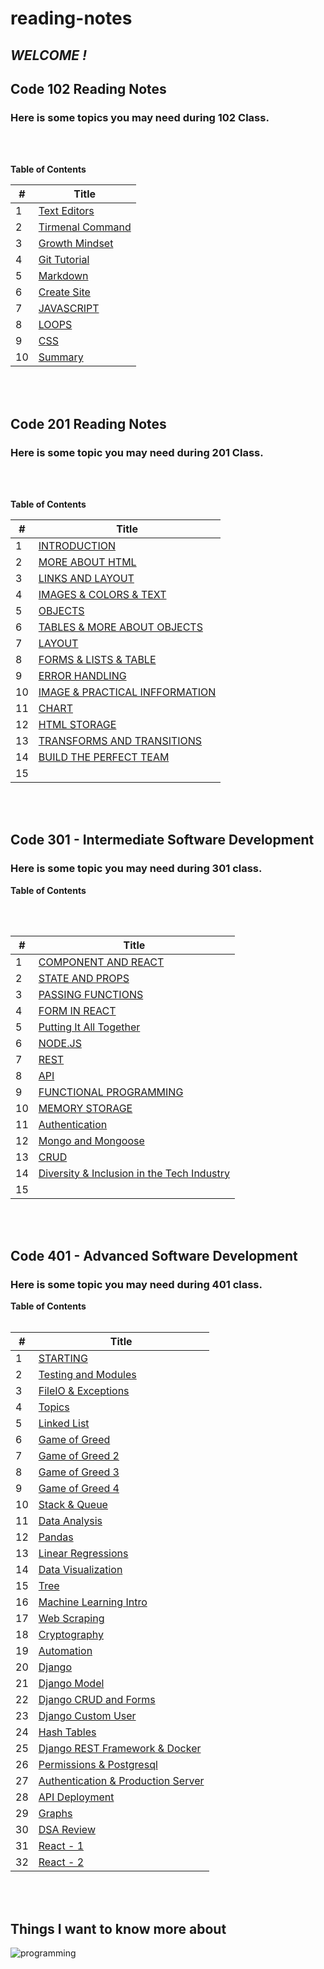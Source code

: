 # reading-notes 


## *WELCOME !* 
## Code 102 Reading Notes
### **Here is some topics you may need during 102 Class.**

<br>
<br>


 **Table of Contents**

#|Title
-|-----
1|[Text Editors](textEditors)
2| [Tirmenal Command](cheat-sheet)
3| [ Growth Mindset ](aboutMe)
4| [ Git Tutorial ](gitTutorial)
5| [ Markdown ](markdown)
6| [ Create Site ](createSite)
7| [ JAVASCRIPT ](aboutJS)
8| [ LOOPS ](loops)
9| [ CSS ](aboutCss)
10| [ Summary ](class-01)

<br>

<br>



## Code 201 Reading Notes
### **Here is some topic you may  need during 201 Class.**

<br>
<br>

 **Table of Contents**

#|Title
-|------
1| [INTRODUCTION](class-02)
2| [MORE ABOUT HTML](html.md)
3|[LINKS AND LAYOUT](links.md)
4|[IMAGES & COLORS & TEXT](imageAndText)
5|[OBJECTS](objects.md)
6|[TABLES & MORE ABOUT OBJECTS](tables.md)
7|[LAYOUT](layout.md)
8|[FORMS & LISTS & TABLE](FLE.md)
9|[ERROR HANDLING](debugging.md)
10|[IMAGE & PRACTICAL INFFORMATION](image.md)
11|[CHART](chart.md)
12|[HTML STORAGE](p.md)
13|[TRANSFORMS AND TRANSITIONS](transform.md)
14|[BUILD THE PERFECT TEAM](team.md)
15|


<br>

<br>


## Code 301 - Intermediate Software Development
### **Here is some topic you may  need during 301 class.**

 **Table of Contents**

<br>
<br>

#|Title
-|------
1| [COMPONENT AND REACT](react.md)
2| [STATE AND PROPS](state.md)
3| [PASSING FUNCTIONS](lists.md)
4|[ FORM IN REACT](rform.md)
5|[Putting It All Together](all.md)
6|[NODE.JS](node.md)
7|[REST](rest.md)
8|[API](api.md)
9|[FUNCTIONAL PROGRAMMING](functional.md)
10|[MEMORY STORAGE](memory.md)
11|[Authentication](auth.md)
12|[ Mongo and Mongoose](mongo.md)
13|[CRUD](crud.md)
14|[Diversity & Inclusion in the Tech Industry](tech.md)
15|

<br>

<br>

## Code 401 - Advanced Software Development

### **Here is some topic you may  need during 401 class.**

 **Table of Contents**
<br>
<br>

#|Title
-|------
1|[STARTING](starting.md) 
2|[Testing and Modules](testing.md)
3|[ FileIO & Exceptions](files.md)
4|[Topics](topic.md)
5|[Linked List](linkedlist.md)
6|[Game of Greed](gameofgreed.md)
7|[Game of Greed 2](gameofgreed2.md)
8|[Game of Greed 3](gameofgreed3.md)
9| [Game of Greed 4](gameofgreed4.md)
10|[Stack & Queue](stack-queue.md)
11|[Data Analysis](data_analysis.md)
12|[Pandas](pandas.md)
13|[Linear Regressions](lg.md)
14| [Data Visualization](matplot.md)
15|[Tree](tree.md)
16|[Machine Learning Intro](ml.md)
17| [Web Scraping](ws.md)
18| [Cryptography](crypto.md)
19|[Automation](automation.md)
20|[Django](django.md)
21|[Django Model](djmodel.md)
22|[Django CRUD and Forms](djform.md)
23|[Django Custom User](djuser.md)
24|[Hash Tables](hash.md)
25| [Django REST Framework & Docker](docker.md)
26|[Permissions & Postgresql](drf.md)
27|[Authentication & Production Server](jsontoken.md)
28|[API Deployment](djangosetting.md)
29|[Graphs](graph.md)
30|[DSA Review](dsa.md)
31|[React - 1](react-2.md)
32|[React - 2](react-3.md)

<br>

<br>

## Things I want to know more about

![programming](https://media.istockphoto.com/vectors/group-programing-develop-web-and-application-on-cloud-net-work-vector-id524719579?b=1&k=6&m=524719579&s=612x612&w=0&h=fQEGaXtUrc_R6X5TbOeIJxgNJ8JEF_Od410_BjbKCxU=)

